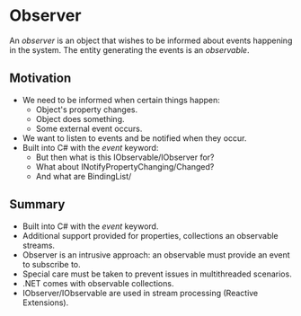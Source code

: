 # Observer

An *observer* is an object that wishes to be informed about events happening in the system. The entity generating the events is an *observable*.

## Motivation

* We need to be informed when certain things happen:
    * Object's property changes.
    * Object does something.
    * Some external event occurs.
* We want to listen to events and be notified when they occur.
* Built into C# with the *event* keyword:
    * But then what is this IObservable<T>/IObserver<T> for?
    * What about INotifyPropertyChanging/Changed?
    * And what are BindingList<T>/

## Summary

* Built into C# with the *event* keyword.
* Additional support provided for properties, collections an observable streams.
* Observer is an intrusive approach: an observable must provide an event to subscribe to.
* Special care must be taken to prevent issues in multithreaded scenarios.
* .NET comes with observable collections.
* IObserver<T>/IObservable<T> are used in stream processing (Reactive Extensions).